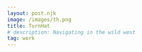 ```yaml
---
layout: post.njk
image: /images/th.png
title: TurnHat
# description: Navigating in the wild west
tag: work
---
```


